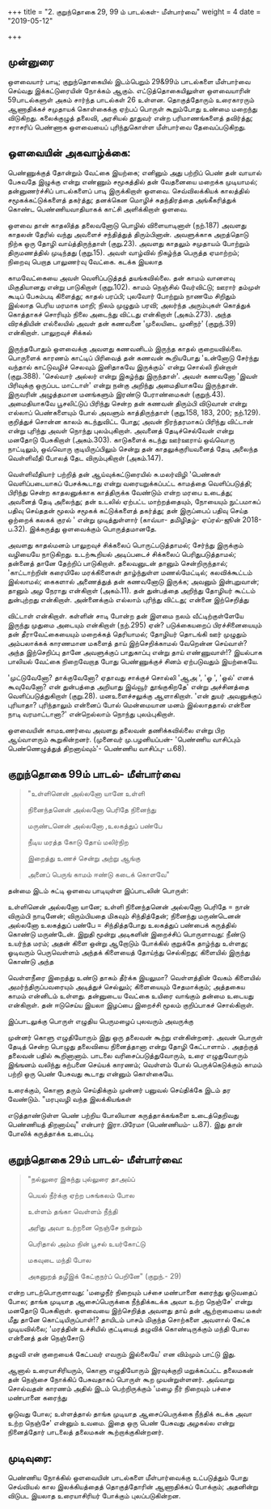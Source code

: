 +++
title = "2. குறுந்தொகை 29, 99 ம் பாடல்கள்- மீள்பார்வை"
weight = 4
date = "2019-05-12"

+++

## முன்னுரை

ஒளவையார் பாடி; குறுந்தொகையில் இடம்பெறும் 29&99ம் பாடல்களை மீள்பார்வை செய்வது இக்கட்டுரையின் நோக்கம் ஆகும். எட்டுத்தொகையிலுள்ள ஒளவையாரின் 59பாடல்களுள் அகம் சார்ந்த பாடல்கள் 26 உள்ளன. தொகுத்தோரும் உரைகாரரும் ஆணாதிக்கச் சமுதாயக் கொள்கைக்கு ஏற்பப் பொருள் கூறும்போது உண்மை மறைந்து விடுகிறது. கலைக்குழுத் தலைவி, அரசியல் தூதுவர் என்ற பரிமாணங்களைத் தவிர்த்து; சராசரிப் பெண்ணாக ஒளவையைப் புரிந்துகொள்ள மீள்பார்வை தேவைப்படுகிறது.

## ஒளவையின் அகவாழ்க்கை:

பெண்ணுக்குத் தோன்றும் வேட்கை இயற்கை; எனினும் அது பற்றிப் பெண் தன் வாயால் பேசுவதே இழுக்கு என்று எண்ணும் சமூகத்தில் தன் வேதனையை மறைக்க முடியாமல்; தன்னுணர்ச்சிப் பாடல்களைப் பாடி இருக்கிறாள் ஒளவை. செவ்விலக்கியக் காலத்தில் சமூகக்கட்டுக்களைத் தகர்த்து; தனக்கென மொழிச் சுதந்திரத்தை அங்கீகரித்துக் கொண்ட பெண்ணியவாதியாகக் காட்சி அளிக்கிறாள் ஒளவை.

ஒளவை தான் காதலித்த தலைவனோடு பொழில் விளையாடினாள் (நற்.187) அவளது காதலன் தேரில் வந்து அவளைச்  சந்தித்துத் திரும்பினான். அவளுக்காக அறத்தொடு நிற்க ஒரு தோழி வாய்த்திருந்தாள் (குறு.23). அவளது காதலும் சமுதாயம் போற்றும் திருமணத்தில் முடிந்தது (குறு.15). அவள் வாழ்வில் நிகழ்ந்த பெருத்த ஏமாற்றம்; நிறைவு பெறாத பாலுணர்வு வேட்கை. கடக்க இயலாத

காமவேட்கையை அவள் வெளிப்படுத்தத் தயங்கவில்லை. தன் காமம் வானளவு மிகுதியானது என்று பாடுகிறாள் (குறு.102). காமம் நெஞ்சில் வேர்விட்டு;  ஊரார் தம்முள் கூடிப் பேசும்படி கிளைத்து; காதல் பரப்பி;  புலவோர் போற்றும் நாணமே சிறிதும் இல்லாத பெரிய மரமாக மாறி; நிலம் முழுதும் பரவி;  அலர்ந்த அரும்புகள் கொத்துக் கொத்தாகச் சொரியும் நிலை அடைந்து விட்டது என்கிறாள் (அகம்.273). அந்த விரக்தியின் எல்லையில் அவள் தன் கணவனை \'முலையிடை முனிநர்\' (குறுந்.39) என்கிறாள். பாலுறவுச் சிக்கல்

இருந்தபோதும் ஒளவைக்கு அவளது கணவனிடம் இருந்த காதல் குறையவில்லை. பொருளைக் காரணம் காட்டிப் பிரிவைத் தன் கணவன் கூறியபோது 'உன்னோடு சேர்ந்து வந்தால் காட்டுவழிச் செலவும் இனிதாகவே இருக்கும்' என்று சொல்லி நின்றாள் (குறு.388). \'செல்வார் அல்லர் என்று இகழ்ந்து இருந்தாள்\'. அவள் கணவனோ \'இவள் பிரிவுக்கு ஒருப்பட மாட்டாள்\' என்று நன்கு அறிந்து அமைதியாகவே இருந்தான். இருவரின் அழுத்தமான மனங்களும் இரண்டு பேராண்மைகள் (குறுந்.43). அமைதியாகவே பூசலிட்டுப் பிரிந்து சென்ற தன் கணவன் திரும்பி விடுவான் என்று எல்லாப் பெண்களையும் போல் அவளும் காத்திருந்தாள் (குறு.158, 183, 200; நற்.129). குறித்துச் சொன்ன காலம் கடந்துவிட்ட போது; அவன் நிரந்தரமாகப் பிரிந்து விட்டான் என்று புரிந்து அவள் நொந்து புலம்புகிறாள். அவனைத் தேடிச்செல்வேன் என்று மனதோடு பேசுகிறாள் (அகம்.303). காடுகளைக் கடந்து ஊர்ஊராய் ஒவ்வொரு நாட்டிலும், ஒவ்வொரு குடியிருப்பிலும் சென்று தன் காதலுக்குரியவனைத் தேடி அலைந்த  வெள்ளிவீதி போலத் தேட விரும்புகிறாள் (அகம்.147).

வெள்ளிவீதியார் பற்றித் தன் ஆய்வுக்கட்டுரையில் சு.மலர்விழி \'பெண்கள் வெளிப்படையாகப் பேசக்கூடாது என்று வரையறுக்கப்பட்ட காமத்தை வெளிப்படுத்தி;  பிரிந்து சென்ற காதலனுக்காக காத்திருக்க வேண்டும் என்ற மரபை உடைத்து; அவனைத் தேடி அலைந்து; தன்  உடலில் ஏற்பட்ட மாற்றத்தையும், நோயையும் நுட்பமாகப் பதிவு செய்ததன் மூலம் சமூகக் கட்டுக்களைத் தகர்த்து; தன் இருப்பைப் பதிவு செய்த ஒற்றைக் கலகக் குரல் \'  என்று முடித்துள்ளார் (காவ்யா- தமிழிதழ்- ஏப்ரல்-ஜூன் 2018- ப.32). இக்கருத்து ஒளவைக்கும் பொருத்தமானதே.

அவளது காதல்மனம் பாலுறவுச் சிக்கலைப் பொருட்படுத்தாமல்; சேர்ந்து இருக்கும் வழியையே நாடுகிறது. உடற்கூறியல் அடிப்படைச் சிக்கலைப் பெரிதுபடுத்தாமல்; தன்னைத் தானே தேற்றிப் பாடுகிறாள். தலைவனுடன் தானும் சென்றிருந்தால்; 'காட்டாற்றின் கரையிலே மரக்கிளைகள் தாழ்ந்துள்ள மணல்மேட்டில்; கலவிக்கூட்டம் இல்லாமல்; கைகளால் அணைத்துத் தன் கணவனோடு இருக்க; அவனும் இன்புறுவான்; தானும் அழ நேராது என்கிறாள் (அகம்.11). தன் துன்பத்தை அறிந்து தோழியர் கூட்டம் துன்புற்றது என்கிறாள். அன்னைக்கும் எல்லாம் புரிந்து விட்டது; என்னை இற்செறித்து

விட்டாள் என்கிறாள். கள்ளின் சாடி போன்ற தன் இளமை நலம் வீட்டிற்குள்ளேயே இருந்து முதுமை அடையும் என்கிறாள் (நற்.295) ஏன்? படுக்கையறைப் பிரச்சினையையும் தன் தீராவேட்கையையும் மறைக்கத் தெரியாமல்; தோழியர் தொடங்கி ஊர் முழுதும் அம்பலாக்கக் காரணமான மகளைத் தாய் இற்செறிக்காமல் வேறென்ன செய்வாள்? அந்த இற்செறிப்பு தானே அவளுக்குப் பாதுகாப்பு என்று தாய் எண்ணுவாள்!? இயல்பாக பாலியல் வேட்கை நிறைவேறாத போது பெண்ணுக்குச் சினம் ஏற்படுவதும் இயற்கையே.

'முட்டுவேனோ? தாக்குவேனோ? ஏதாவது சாக்குச் சொல்லி \'ஆஅ \', \'ஓ \', \'ஒல்\' எனக் கூவுவேனோ? என் துன்பத்தை அறியாது இவ்வூர் தூங்குகிறதே' என்று அச்சினத்தை வெளிப்படுத்துகிறாள் (குறு.28). மனஉளைச்சலுக்கு ஆளாகிறாள். 'என் துயர் அவனுக்குப் புரியாதா? புரிந்தாலும் என்னைப் போல் மென்மையான மனம் இல்லாததால் என்னை நாடி வரமாட்டானா?' என்றெல்லாம் நொந்து புலம்புகிறாள்.

ஒளவையின் காமஉணர்வை அவளது தலைவன் தணிக்கவில்லை என்று பிற ஆய்வாளரும் கூறுகின்றனர். (முனைவர் மு.பழனியப்பன்- 'பெண்ணிய வாசிப்பும் பெண்ணெழுத்துத் திறனாய்வும்\'- பெண்ணிய வாசிப்பு- ப.68).

## குறுந்தொகை 99ம் பாடல்- மீள்பார்வை

> \"உள்ளினென் அல்லனோ யானே உள்ளி
>
> நினைந்தனென் அல்லனோ பெரிதே நினைந்து
>
> மருண்டனென் அல்லனோ ,உலகத்துப் பண்பே
>
> நீடிய மரத்த கோடு தோய் மலிர்நிற
>
> இறைத்து உணச் சென்று அற்று ஆங்கு
>
> அனைப் பெருங் காமம் ஈண்டு கடைக் கொளவே\"

தன்மை இடம் சுட்டி ஒளவை பாடியுள்ள இப்பாடலின் பொருள்:

உள்ளினென் அல்லனோ யானே; உள்ளி நினைந்தனென் அல்லனோ பெரிதே = நான் விரும்பி நாடினேன்; விரும்பியதை மிகவும் சிந்தித்தேன்; நினைந்து மருண்டெனன் அல்லனோ உலகத்துப் பண்பே = சிந்தித்தபோது உலகத்துப் பண்பைக் கருத்தில் கொண்டு மருண்டேன். இறுதி மூன்று அடிகளின் இறைச்சிப் பொருளாவது: நீண்டு உயர்ந்த மரம்; அதன் கிளை ஒன்று ஆறோடும் போக்கில் குறுக்கே தாழ்ந்து உள்ளது; ஓடிவரும் பெருவெள்ளம் அந்தக் கிளையைத் தோய்ந்து செல்கிறது; கிளையில் இருந்து கொண்டு அந்த

வெள்ளநீரை இறைத்து உண்டு தாகம் தீர்க்க இயலுமா? வெள்ளத்தின் வேகம் கிளையில் அமர்ந்திருப்பவரையும் அடித்துச் செல்லும்; கிளையையும் சேதமாக்கும்; அத்தகைய காமம் என்னிடம் உள்ளது. தன்னுடைய வேட்கை உயிரை வாங்கும் தன்மை உடையது என்கிறாள். தன் ஈடுசெய்ய இயலா இழப்பை இறைச்சி மூலம் குறிப்பாகச் சொல்கிறாள்.

இப்பாடலுக்கு பொருள் எழுதிய பெருமழைப் புலவரும் அவருக்கு

முன்னர் கொளு எழுதியோரும் இது ஒரு தலைவன் கூற்று என்கின்றனர். அவன் பொருள் தேடித் சென்ற பொழுது தலைவியை நினைத்தானா என்று தோழி கேட்டாளாம் . அதற்குத் தலைவன் பதில் கூறினானாம். பாடலை வரிசைப்படுத்துவோரும், உரை எழுதுவோரும் இங்ஙனம் வலிந்து கற்பனை செய்யக் காரணம்; வெள்ளம் போல் பெருக்கெடுக்கும் காமம் பற்றி ஒரு பெண் பேசுவது கூடாது என்னும் கொள்கையே.

உரைக்கும், கொளு தரும் செய்திக்கும் முன்னர் பனுவல் செய்திக்கே இடம் தர வேண்டும். \"மரபுவழி வந்த இலக்கியங்கள்

எடுத்தாண்டுள்ள பெண் பற்றிய போலியான கருத்தாக்கங்களை உடைத்தெறிவது பெண்ணியத் திறனாய்வு\" என்பார் இரா.பிரேமா (பெண்ணியம்- ப.87). இது தான் போலிக் கருத்தாக்க உடைப்பு.

## குறுந்தொகை 29ம் பாடல்- மீள்பார்வை:

> \"நல்லுரை இகந்து புல்லுரை தாஅய்ப்
>
> பெயல் நீர்க்கு ஏற்ற பசுங்கலம் போல
>
> உள்ளம் தங்கா வெள்ளம் நீந்தி
>
> அரிது அவா உற்றனை நெஞ்சே நன்றும்
>
> பெரிதால் அம்ம நின் பூசல் உயர்கோட்டு
>
> மகவுடை மந்தி போல
>
> அகனுறத் தழீஇக் கேட்குநர்ப் பெறினே\" (குறுந்.- 29)

என்ற பாடற்பொருளாவது: 'மழைநீர் நிறையும் பச்சை மண்பானை கரைந்து ஓடுவதைப் போல; தாங்க முடியாத ஆசைப்பெருக்கை நீந்திக்கடக்க அவா உற்ற நெஞ்சே' என்று மனதோடு பேசுகிறாள். ஒளவையை இற்செறித்த அவளது தாய் தன் ஆற்றாமையை மகள் மீது தானே கொட்டியிருப்பாள்!? தாயிடம் பாசம் மிகுந்த சொற்களை அவளால் கேட்க முடியவில்லை; 'மரத்தின் உச்சியில் குட்டியைத் தழுவிக் கொண்டிருக்கும் மந்தி போல என்னைத் தன் நெஞ்சோடு

தழுவி என் குறையைக் கேட்பவர் எவரும் இல்லையே' என விம்மும் பாட்டு இது.

ஆனால் உரையாசிரியரும், கொளு எழுதியோரும் இரவுக்குறி மறுக்கப்பட்ட தலைமகன் தன் நெஞ்சை நோக்கிப் பேசுவதாகப் பொருள் கூற முயன்றுள்ளனர். அவ்வாறு சொல்வதன் காரணம் அதில் இடம் பெற்றிருக்கும் 'மழை நீர் நிறையும் பச்சை மண்பானை கரைந்து

ஓடுவது போல; உள்ளத்தால் தாங்க முடியாத ஆசைப்பெருக்கை நீந்திக் கடக்க அவா உற்ற நெஞ்சே' என்னும் உவமை. இதை ஒரு பெண் பேசுவது அழகல்ல என்று நினைத்தோர் பாடலைத் தலைமகன் கூற்றாக்குகின்றனர்.

## முடிவுரை:

பெண்ணிய நோக்கில் ஒளவையின் பாடல்களை மீள்பார்வைக்கு உட்படுத்தும் போது செவ்வியல் கால இலக்கியத்தைத் தொகுத்தோரின் ஆணாதிக்கப் போக்கும்; அதனின்று விடுபட இயலாத உரையாசிரியர் போக்கும் புலப்படுகின்றன.